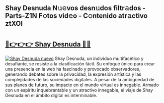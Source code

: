 ## Shay Desnuda N𝚞𝚎vos desn𝚞dos filtr𝚊dos - Parts-Z1N F𝚘tos vid𝚎o - C𝚘ntenido atr𝚊ctivo ztXOl

# <h2><a href="http://mb2wzl2.tromn.icu/?c=Shay+Desnuda">🔗👉👉👉 Shay Desnuda 🔗🔗</a></h2>

[![Shay Desnuda nuevo](https://i.imgur.com/pEAQMta.gif)](http://mb2wzl2.tromn.icu/?c=Shay+Desnuda)
Shay Desnuda, un individuo multifacético y desafiante, se resiste a la clasificación fácil. Su enfoque único para crear una presencia en la web ha fascinado y provocado observadores, generando debates sobre la privacidad, la expresión artística y las complejidades de las sociedades digitales. A pesar de la ambigüedad de sus planes de futuro, su impacto en el mundo virtual es innegable. Armado con un espíritu inquebrantable y un atractivo innegable, el viaje de Shay Desnuda en el ámbito digital es interminable.
